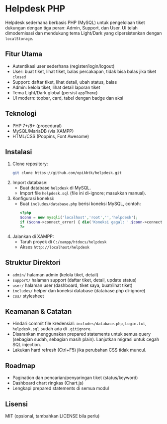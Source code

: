 # Helpdesk PHP

Helpdesk sederhana berbasis PHP (MySQL) untuk pengelolaan tiket dukungan dengan tiga peran: Admin, Support, dan User. UI telah dimodernisasi dan mendukung tema Light/Dark yang dipersistenkan dengan `localStorage`.

## Fitur Utama
- Autentikasi user sederhana (register/login/logout)
- User: buat tiket, lihat tiket, balas percakapan, tidak bisa balas jika tiket `closed`
- Support: daftar tiket, lihat detail, ubah status, balas
- Admin: kelola tiket, lihat detail laporan tiket
- Tema Light/Dark global (persist `appTheme`)
- UI modern: topbar, card, tabel dengan badge dan aksi

## Teknologi
- PHP 7+/8+ (procedural)
- MySQL/MariaDB (via XAMPP)
- HTML/CSS (Poppins, Font Awesome)

## Instalasi
1. Clone repository:
   ```bash
   git clone https://github.com/opikbtk/helpdesk.git
   ```
2. Import database:
   - Buat database `helpdesk` di MySQL.
   - Import file `helpdesk.sql` (file ini di-ignore; masukkan manual).
3. Konfigurasi koneksi:
   - Buat `includes/database.php` berisi koneksi MySQL, contoh:
     ```php
     <?php
     $conn = new mysqli('localhost','root','','helpdesk');
     if ($conn->connect_error) { die('Koneksi gagal: '.$conn->connect_error); }
     ?>
     ```
4. Jalankan di XAMPP:
   - Taruh proyek di `C:/xampp/htdocs/helpdesk`
   - Akses `http://localhost/helpdesk`

## Struktur Direktori
- `admin/` halaman admin (kelola tiket, detail)
- `support/` halaman support (daftar tiket, detail, update status)
- `user/` halaman user (dashboard, tiket saya, buat/lihat tiket)
- `includes/` helper dan koneksi database (database.php di-ignore)
- `css/` stylesheet

## Keamanan & Catatan
- Hindari commit file kredensial: `includes/database.php`, `Login.txt`, `helpdesk.sql` sudah ada di `.gitignore`.
- Disarankan menggunakan prepared statements untuk semua query (sebagian sudah, sebagian masih plain). Lanjutkan migrasi untuk cegah SQL injection.
- Lakukan hard refresh (Ctrl+F5) jika perubahan CSS tidak muncul.

## Roadmap
- Pagination dan pencarian/penyaringan tiket (status/keyword)
- Dashboard chart ringkas (Chart.js)
- Lengkapi prepared statements di semua modul

## Lisensi
MIT (opsional, tambahkan LICENSE bila perlu)
